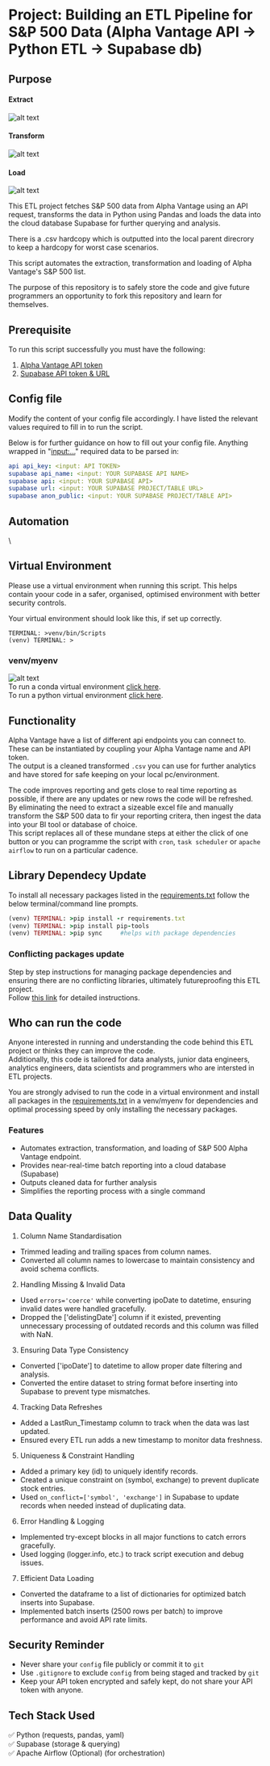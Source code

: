 # Project: Building an ETL Pipeline for S&P 500 Data (Alpha Vantage API → Python ETL → Supabase db)
## Purpose

#### Extract
![alt text](image001.png)


#### Transform
![alt text](pypy.avif)

#### Load
![alt text](logo-light.png)


    
This ETL project fetches S&P 500 data from Alpha Vantage using an API request, transforms the data in Python using Pandas and loads the data into the cloud database Supabase for further querying and analysis.   

There is a .csv hardcopy which is outputted into the local parent direcrory to keep a hardcopy for worst case scenarios.    

This script automates the extraction, transformation and loading of Alpha Vantage's S&P 500 list.

The purpose of this repository is to safely store the code and give future programmers an opportunity to fork this repository and learn for themselves.

## Prerequisite
To run this script successfully you must have the following:
1. [Alpha Vantage API token](https://www.alphavantage.co/documentation/)
2. [Supabase API token & URL](https://supabase.com/docs/guides/api)


## Config file
Modify the content of your config file accordingly. I have listed the relevant values required to fill in to run the script.    

Below is for further guidance on how to fill out your config file. Anything wrapped in "<input:...>" required data to be parsed in:
```yml
api api_key: <input: API TOKEN>
supabase api_name: <input: YOUR SUPABASE API NAME>
supabase api: <input: YOUR SUPABASE API>
supabase url: <input: YOUR SUPABASE PROJECT/TABLE URL>
supabase anon_public: <input: YOUR SUPABASE PROJECT/TABLE API>
```


## Automation
\



## Virtual Environment
Please use a virtual environment when running this script. This helps contain yoour code in a safer, organised, optimised environment with better security controls. 


Your virtual environment should look like this, if set up correctly.
```
TERMINAL: >venv/bin/Scripts
(venv) TERMINAL: >
```
### venv/myenv
![alt text](python-conda.png)   
To run a conda virtual environment [click here](https://docs.conda.io/projects/conda/en/latest/user-guide/tasks/manage-environments.html).  
To run a python virtual environment [click here](https://docs.python.org/3/library/venv.html).


## Functionality
Alpha Vantage have a list of different api endpoints you can connect to. These can be instantiated by coupling your Alpha Vantage name and API token.   
The output is a cleaned transformed ```.csv``` you can use for further analytics and have stored for safe keeping on your local pc/environment.

The code improves reporting and gets close to real time reporting as possible, if there are any updates or new rows the code will be refreshed. By eliminating the need to extract a sizeable excel file and manually transform the S&P 500 data to fir your reporting critera, then ingest the data into your BI tool or database of choice.     
 This script replaces all of these mundane steps at either the click of one button or you can programme the script with ```cron```, ```task scheduler``` or ```apache airflow``` to run on a particular cadence. 


## Library Dependecy Update
To install all necessary packages listed in the [requirements.txt](https://github.com/mikes256/ETL-Pipeline-Data-Engineering/blob/main/requirements.txt) follow the below terminal/command line prompts.
```ruby
(venv) TERMINAL: >pip install -r requirements.txt
(venv) TERMINAL: >pip install pip-tools
(venv) TERMINAL: >pip sync     #helps with package dependencies
```
### Conflicting packages update 
Step by step instructions for managing package dependencies and ensuring there are no conflicting libraries, ultimately futureproofing this ETL project.    
Follow [this link](https://github.com/mikes256/ETL-Pipeline-Data-Engineering/blob/main/Updating_Libraries.md) for detailed instructions.

## Who can run the code
Anyone interested in running and understanding the code behind this ETL project or thinks they can improve the code.    
Additionally, this code is tailored for data analysts, junior data engineers, analytics engineers, data scientists and programmers who are intersted in ETL projects. 

You are strongly advised to run the code in a virtual environment and install all packages in the [requirements.txt](https://github.com/mikes256/ETL-Pipeline-Data-Engineering/blob/main/requirements.txt) in a venv/myenv for dependencies and optimal processing speed by only installing the necessary packages.



### Features
- Automates extraction, transformation, and loading of S&P 500 Alpha Vantage endpoint.
- Provides near-real-time batch reporting into a cloud database (Supabase)
- Outputs cleaned data for further analysis
- Simplifies the reporting process with a single command

## Data Quality
1. Column Name Standardisation
- Trimmed leading and trailing spaces from column names.
- Converted all column names to lowercase to maintain consistency and avoid schema conflicts.

2. Handling Missing & Invalid Data
- Used ```errors='coerce'``` while converting ipoDate to datetime, ensuring invalid dates were handled gracefully.
- Dropped the ['delistingDate'] column if it existed, preventing unnecessary processing of outdated records and this column was filled with NaN.

3. Ensuring Data Type Consistency
 - Converted ['ipoDate'] to datetime to allow proper date filtering and analysis.
- Converted the entire dataset to string format before inserting into Supabase to prevent type mismatches.

4. Tracking Data Refreshes
- Added a LastRun_Timestamp column to track when the data was last updated.
- Ensured every ETL run adds a new timestamp to monitor data freshness.

5. Uniqueness & Constraint Handling
- Added a primary key (id) to uniquely identify records.
- Created a unique constraint on (symbol, exchange) to prevent duplicate stock entries.
- Used ```on_conflict=['symbol', 'exchange']``` in Supabase to update records when needed instead of duplicating data.

6. Error Handling & Logging
- Implemented try-except blocks in all major functions to catch errors gracefully.
- Used logging (logger.info, etc.) to track script execution and debug issues.
7. Efficient Data Loading
- Converted the dataframe to a list of dictionaries for optimized batch inserts into Supabase.
 - Implemented batch inserts (2500 rows per batch) to improve performance and avoid API rate limits.




## Security Reminder
- Never share your ```config``` file publicly or commit it to ```git```
- Use ```.gitignore``` to exclude ```config``` from being staged and tracked by ```git```
- Keep your API token encrypted and safely kept, do not share your API token with anyone.


## Tech Stack Used
✅ Python (requests, pandas, yaml)  
✅ Supabase (storage & querying)   
✅ Apache Airflow (Optional) (for orchestration)